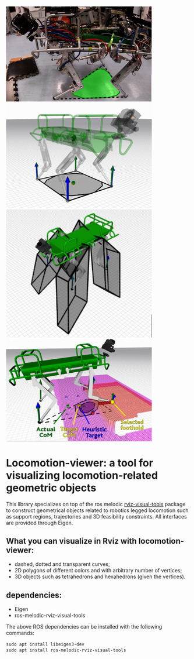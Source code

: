 <img src="https://github.com/orsoromeo/jet-leg/blob/master/figs/feasible_region.png" alt="hyqgreen" width="400"/>  <img src="https://github.com/orsoromeo/jet-leg/blob/master/figs/four_stance.png" alt="planning" width="400"/>
<img src="https://github.com/orsoromeo/jet-leg/blob/master/figs/force_polygons.png" alt="hyqgreen" width="400"/>  <img src="https://github.com/orsoromeo/jet-leg/blob/master/figs/foothold_planning.png" alt="planning" width="400"/>


# Locomotion-viewer: a tool for visualizing locomotion-related geometric objects
This library specializes on top of the ros melodic [rviz-visual-tools](https://github.com/PickNikRobotics/rviz_visual_tools) package to construct geometrical objects related to robotics legged locomotion such as support regions, trajectories and 3D feasibility constraints. All interfaces are provided through Eigen.

## What you can visualize in Rviz with locomotion-viewer:
- dashed, dotted and transparent curves;
- 2D polygons of different colors and with arbitrary number of vertices;
- 3D objects such as tetrahedrons and hexahedrons (given the vertices).

## dependencies:

- Eigen
- ros-melodic-rviz-visual-tools


The above ROS dependencies can be installed with the following commands:
```
sudo apt install libeigen3-dev
sudo apt install ros-melodic-rviz-visual-tools
```
